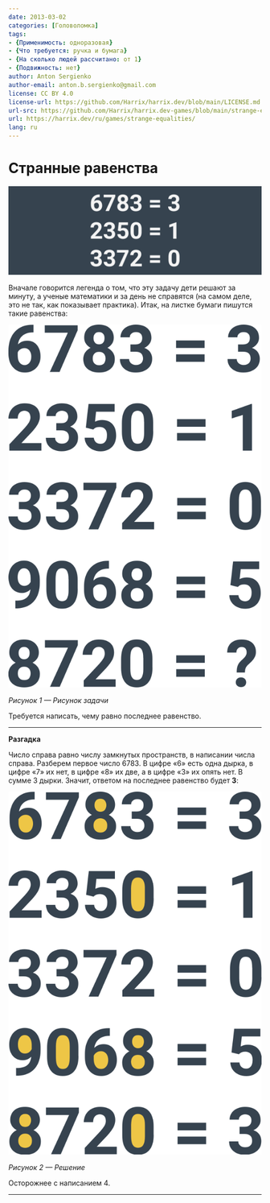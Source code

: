 ```yaml
---
date: 2013-03-02
categories: [Головоломка]
tags:
- {Применимость: одноразовая}
- {Что требуется: ручка и бумага}
- {На сколько людей рассчитано: от 1}
- {Подвижность: нет}
author: Anton Sergienko
author-email: anton.b.sergienko@gmail.com
license: CC BY 4.0
license-url: https://github.com/Harrix/harrix.dev/blob/main/LICENSE.md
url-src: https://github.com/Harrix/harrix.dev-games/blob/main/strange-equalities/strange-equalities.md
url: https://harrix.dev/ru/games/strange-equalities/
lang: ru
---
```


# Странные равенства

![Featured image](featured-image.svg)

Вначале говорится легенда о том, что эту задачу дети решают за минуту, а ученые математики и за день не справятся (на самом деле, это не так, как показывает практика). Итак, на листке бумаги пишутся такие равенства:

![Рисунок задачи](img/problem.svg)

_Рисунок 1 — Рисунок задачи_

Требуется написать, чему равно последнее равенство.

---

**Разгадка** <!-- !details -->

Число справа равно числу замкнутых пространств, в написании числа справа. Разберем первое число 6783. В цифре «6» есть одна дырка, в цифре «7» их нет, в цифре «8» их две, а в цифре «3» их опять нет. В сумме 3 дырки. Значит, ответом на последнее равенство будет **3**:

![Решение](img/solution.svg)

_Рисунок 2 — Решение_

Осторожнее с написанием 4.

---
